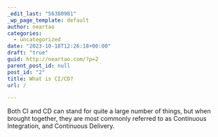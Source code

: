 ```yaml
---
_edit_last: "56380981"
_wp_page_template: default
author: neartao
categories:
  - uncategorized
date: "2023-10-18T12:26:18+00:00"
draft: "true"
guid: http://neartao.com/?p=2
parent_post_id: null
post_id: "2"
title: What is CI/CD?
url: /

---
```

Both CI and CD can stand for quite a large number of things, but when brought together, they are most commonly referred to as Continuous Integration, and Continuous Delivery.
